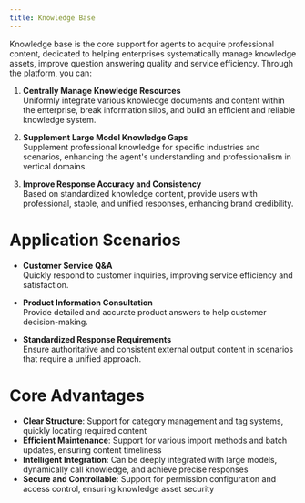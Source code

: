 ```yaml
---
title: Knowledge Base
---
```


Knowledge base is the core support for agents to acquire professional content, dedicated to helping enterprises systematically manage knowledge assets, improve question answering quality and service efficiency. Through the platform, you can:

1. **Centrally Manage Knowledge Resources**  
   Uniformly integrate various knowledge documents and content within the enterprise, break information silos, and build an efficient and reliable knowledge system.

2. **Supplement Large Model Knowledge Gaps**  
   Supplement professional knowledge for specific industries and scenarios, enhancing the agent's understanding and professionalism in vertical domains.

3. **Improve Response Accuracy and Consistency**  
   Based on standardized knowledge content, provide users with professional, stable, and unified responses, enhancing brand credibility.

# Application Scenarios

- **Customer Service Q&A**  
  Quickly respond to customer inquiries, improving service efficiency and satisfaction.

- **Product Information Consultation**  
  Provide detailed and accurate product answers to help customer decision-making.

- **Standardized Response Requirements**  
  Ensure authoritative and consistent external output content in scenarios that require a unified approach.

# Core Advantages

- **Clear Structure**: Support for category management and tag systems, quickly locating required content  
- **Efficient Maintenance**: Support for various import methods and batch updates, ensuring content timeliness  
- **Intelligent Integration**: Can be deeply integrated with large models, dynamically call knowledge, and achieve precise responses  
- **Secure and Controllable**: Support for permission configuration and access control, ensuring knowledge asset security

